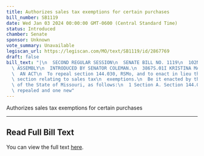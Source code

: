 ```yaml
---
title: Authorizes sales tax exemptions for certain purchases
bill_number: SB1119
date: Wed Jan 03 2024 00:00:00 GMT-0600 (Central Standard Time)
status: Introduced
chamber: Senate
sponsor: Unknown
vote_summary: Unavailable
legiscan_url: https://legiscan.com/MO/text/SB1119/id/2867769
draft: false
bill_text: "|\n  SECOND REGULAR SESSION\n  SENATE BILL NO. 1119\n  102ND GENERA L\
  \ ASSEMBLY\n  INTRODUCED BY SENATOR COLEMAN.\n  3867S.01I KRISTINA MARTIN, Secretary\n\
  \  AN ACT\n  To repeal section 144.030, RSMo, and to enact in lieu thereof one new\
  \ section relating to sales tax\n  exemptions.\n  Be it enacted by the General Assembly\
  \ of the State of Missouri, as follows:\n  1 Section A. Section 144.030, RSMo, is\
  \ repealed and one new"
---
```

Authorizes sales tax exemptions for certain purchases

---

## Read Full Bill Text

You can view the full text [here](https://legiscan.com/MO/text/SB1119/id/2867769).

